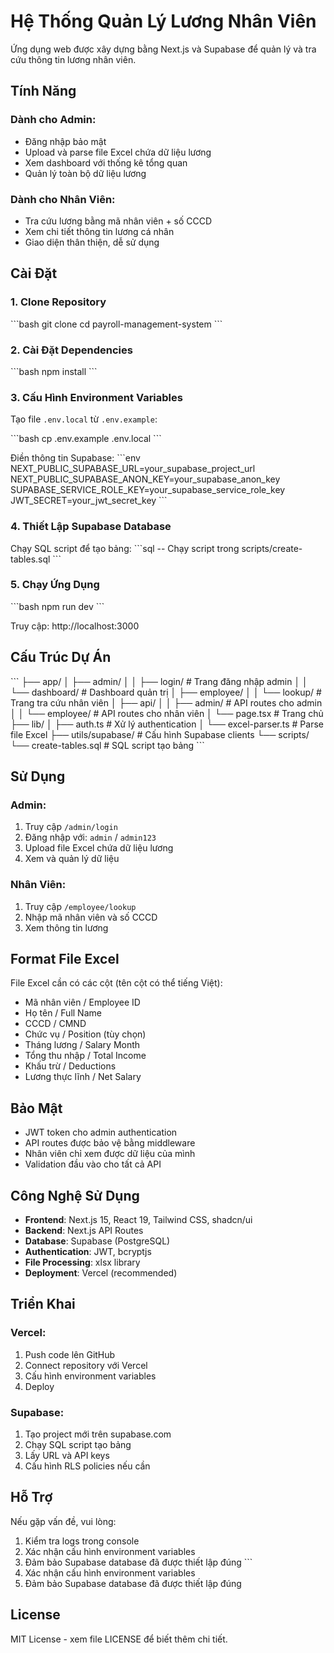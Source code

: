 # Hệ Thống Quản Lý Lương Nhân Viên

Ứng dụng web được xây dựng bằng Next.js và Supabase để quản lý và tra cứu thông tin lương nhân viên.

## Tính Năng

### Dành cho Admin:
- Đăng nhập bảo mật
- Upload và parse file Excel chứa dữ liệu lương
- Xem dashboard với thống kê tổng quan
- Quản lý toàn bộ dữ liệu lương

### Dành cho Nhân Viên:
- Tra cứu lương bằng mã nhân viên + số CCCD
- Xem chi tiết thông tin lương cá nhân
- Giao diện thân thiện, dễ sử dụng

## Cài Đặt

### 1. Clone Repository
\`\`\`bash
git clone <repository-url>
cd payroll-management-system
\`\`\`

### 2. Cài Đặt Dependencies
\`\`\`bash
npm install
\`\`\`

### 3. Cấu Hình Environment Variables
Tạo file `.env.local` từ `.env.example`:

\`\`\`bash
cp .env.example .env.local
\`\`\`

Điền thông tin Supabase:
\`\`\`env
NEXT_PUBLIC_SUPABASE_URL=your_supabase_project_url
NEXT_PUBLIC_SUPABASE_ANON_KEY=your_supabase_anon_key
SUPABASE_SERVICE_ROLE_KEY=your_supabase_service_role_key
JWT_SECRET=your_jwt_secret_key
\`\`\`

### 4. Thiết Lập Supabase Database
Chạy SQL script để tạo bảng:
\`\`\`sql
-- Chạy script trong scripts/create-tables.sql
\`\`\`

### 5. Chạy Ứng Dụng
\`\`\`bash
npm run dev
\`\`\`

Truy cập: http://localhost:3000

## Cấu Trúc Dự Án

\`\`\`
├── app/
│   ├── admin/
│   │   ├── login/          # Trang đăng nhập admin
│   │   └── dashboard/      # Dashboard quản trị
│   ├── employee/
│   │   └── lookup/         # Trang tra cứu nhân viên
│   ├── api/
│   │   ├── admin/          # API routes cho admin
│   │   └── employee/       # API routes cho nhân viên
│   └── page.tsx            # Trang chủ
├── lib/
│   ├── auth.ts             # Xử lý authentication
│   └── excel-parser.ts     # Parse file Excel
├── utils/supabase/         # Cấu hình Supabase clients
└── scripts/
    └── create-tables.sql   # SQL script tạo bảng
\`\`\`

## Sử Dụng

### Admin:
1. Truy cập `/admin/login`
2. Đăng nhập với: `admin` / `admin123`
3. Upload file Excel chứa dữ liệu lương
4. Xem và quản lý dữ liệu

### Nhân Viên:
1. Truy cập `/employee/lookup`
2. Nhập mã nhân viên và số CCCD
3. Xem thông tin lương

## Format File Excel

File Excel cần có các cột (tên cột có thể tiếng Việt):
- Mã nhân viên / Employee ID
- Họ tên / Full Name
- CCCD / CMND
- Chức vụ / Position (tùy chọn)
- Tháng lương / Salary Month
- Tổng thu nhập / Total Income
- Khấu trừ / Deductions
- Lương thực lĩnh / Net Salary

## Bảo Mật

- JWT token cho admin authentication
- API routes được bảo vệ bằng middleware
- Nhân viên chỉ xem được dữ liệu của mình
- Validation đầu vào cho tất cả API

## Công Nghệ Sử Dụng

- **Frontend**: Next.js 15, React 19, Tailwind CSS, shadcn/ui
- **Backend**: Next.js API Routes
- **Database**: Supabase (PostgreSQL)
- **Authentication**: JWT, bcryptjs
- **File Processing**: xlsx library
- **Deployment**: Vercel (recommended)

## Triển Khai

### Vercel:
1. Push code lên GitHub
2. Connect repository với Vercel
3. Cấu hình environment variables
4. Deploy

### Supabase:
1. Tạo project mới trên supabase.com
2. Chạy SQL script tạo bảng
3. Lấy URL và API keys
4. Cấu hình RLS policies nếu cần

## Hỗ Trợ

Nếu gặp vấn đề, vui lòng:
1. Kiểm tra logs trong console
2. Xác nhận cấu hình environment variables
3. Đảm bảo Supabase database đã được thiết lập đúng
\`\`\`
2. Xác nhận cấu hình environment variables
3. Đảm bảo Supabase database đã được thiết lập đúng

## License

MIT License - xem file LICENSE để biết thêm chi tiết.
